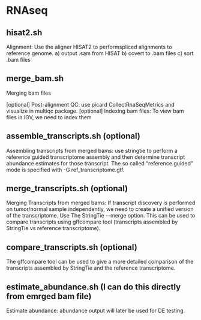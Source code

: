 # RNAseq

## hisat2.sh
Alignment: Use the aligner HISAT2 to performspliced alignments to reference genome.
a) output .sam from HISAT
b) covert to .bam files 
c) sort .bam files

## merge_bam.sh
Merging bam files

[optional] Post-alignment QC: use picard CollectRnaSeqMetrics and visualize in multiqc package.
[optional] Indexing bam files: To view bam files in IGV, we need to index them

## assemble_transcripts.sh (optional)
Assembling transcripts from merged bams: use stringtie to perform a reference guided transcriptome assembly and then determine transcript abundance estimates for those transcript. The so called “reference guided” mode is specified with -G ref_transcriptome.gtf. 

## merge_transcripts.sh (optional)
Merging Transcripts from merged bams: If transcript discovery is performed on tumor/normal sample independently, we need to create a unified version of the transcriptome. Use The StringTie --merge option. 
This can be used to compare transcripts using gffcompare tool (transcripts assembled by StringTie vs reference transcriptome).

## compare_transcripts.sh (optional)
The gffcompare tool can be used to give a more detailed comparison of the transcripts assembled by StringTie and the reference transcriptome.

## estimate_abundance.sh (I can do this directly from emrged bam file)
Estimate abundance: abundance output will later be used for DE testing.
